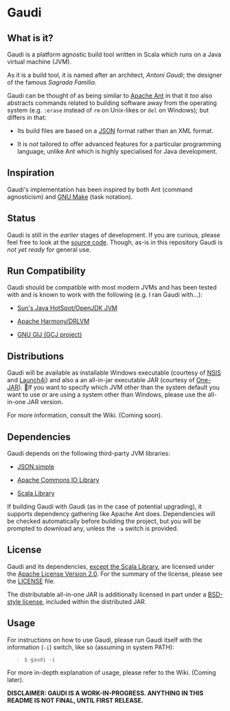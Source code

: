 Gaudi
=====

What is it?
-----------
Gaudi is a platform agnostic build tool
written in Scala which runs on a Java virtual machine (JVM).

As it is a build tool, it is named after an architect, *Antoni Gaudi*;
the designer of the famous *Sagrada Familia*.

Gaudi can be thought of as being similar to [Apache Ant](http://ant.apache.org) in that it *too*
also abstracts commands related to building software away from the operating system 
(e.g. `:erase` instead of `rm` on Unix-likes or `del` on Windows); 
but differs in that:

- Its build files are based on a [JSON](http://www.json.org) format rather than an XML format.

- It is *not* tailored to offer advanced features for a particular programming
  language, unlike Ant which is highly specialised for Java development.

Inspiration
-----------
Gaudi's implementation has been inspired by both Ant (command agnosticism) and [GNU Make](http://www.gnu.org/software/make) (task notation).

Status
------
Gaudi is still in the *earlier* stages of development.
If you are curious, please feel free to look at the [source code](/stpettersens/Gaudi/tree/master/src/org/stpettersens/gaudi).
Though, as-is in this repository Gaudi is *not yet ready* for general
use.

Run Compatibility
-----------------
Gaudi should be compatible with most modern JVMs
and has been tested with and is known to work 
with the following (e.g. I ran Gaudi with...):

- [Sun's Java HotSpot/OpenJDK JVM](http://java.sun.com)

- [Apache Harmony/DRLVM](http://harmony.apache.org)

- [GNU GIJ (GCJ project)](http://gcc.gnu.org/java)

Distributions
-------------
Gaudi will be available as installable Windows executable
(courtesy of [NSIS](http://nsis.sourceforge.net) and 
[Launch4j](http://launch4j.sourceforge.net)) and
also a an all-in-jar executable JAR (courtesy of [One-JAR](http://one-jar.sourceforge.net)).
If you want to specify which JVM other than the system default you want to use or
are using a system other than Windows, please use the all-in-one JAR version.

For more information, consult the Wiki. (Coming soon).

Dependencies
------------
Gaudi depends on the following third-party JVM libraries:

- [JSON.simple](http://code.google.com/p/json-simple)

- [Apache Commons IO Library](http://commons.apache.org/io)

- [Scala Library](http://www.scala-lang.org)

If building Gaudi with Gaudi (as in the case of potential upgrading),
it supports dependency gathering like Apache Ant does. 
Dependencies will be checked automatically before building the project,
but you will be prompted to download any, unless the `-a` switch is provided.

License
------------
Gaudi and its dependencies, [except the Scala Library](http://www.scala-lang.org/node/146), are licensed under the [Apache License Version 2.0](http://www.apache.org/licenses/LICENSE-2.0).
For the summary of the license, please see the [LICENSE](http://github.com/stpettersens/Gaudi/blob/master/LICENSE) file.

The distributable all-in-one JAR is additionally licensed in part under
a [BSD-style license](http://one-jar.sourceforge.net/index.php?page=documents&file=license),
included within the distributed JAR.

Usage
-----
For instructions on how to use Gaudi, please run Gaudi itself with the information (`-i`) switch,
like so (assuming in system PATH):
>`$ gaudi -i`

For more in-depth explanation of usage, please refer to the Wiki. (Coming later).

__DISCLAIMER: GAUDI IS A WORK-IN-PROGRESS.
ANYTHING IN THIS README IS NOT FINAL, UNTIL FIRST RELEASE.__

